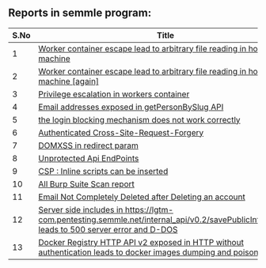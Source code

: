 ## Reports in semmle program:
| S.No | Title | Bounty |
| ---- | ----- | ------ |
| 1 | [Worker container escape lead to arbitrary file reading in host machine](https://hackerone.com/reports/694181) | $2000.0 |
| 2 | [Worker container escape lead to arbitrary file reading in host machine [again]](https://hackerone.com/reports/697055) | $2000.0 |
| 3 | [Privilege escalation in workers container ](https://hackerone.com/reports/692603) | $1500.0 |
| 4 | [Email addresses exposed in getPersonBySlug API](https://hackerone.com/reports/502753) | $500.0 |
| 5 | [the login blocking mechanism does not work correctly](https://hackerone.com/reports/504362) | $0.0 |
| 6 | [Authenticated Cross-Site-Request-Forgery](https://hackerone.com/reports/505595) | $0.0 |
| 7 | [DOMXSS in redirect param](https://hackerone.com/reports/361287) | $0.0 |
| 8 | [Unprotected Api EndPoints](https://hackerone.com/reports/511536) | $0.0 |
| 9 | [CSP : Inline scripts can be inserted](https://hackerone.com/reports/513105) | $0.0 |
| 10 | [All Burp Suite Scan report](https://hackerone.com/reports/513172) | $0.0 |
| 11 | [Email Not Completely Deleted after Deleting an account](https://hackerone.com/reports/386596) | $0.0 |
| 12 | [Server side includes in https://lgtm-com.pentesting.semmle.net/internal_api/v0.2/savePublicInformation leads to 500 server error and  D-DOS](https://hackerone.com/reports/413655) | $0.0 |
| 13 | [Docker Registry HTTP API v2 exposed in HTTP without authentication leads to docker images dumping and poisoning](https://hackerone.com/reports/347296) | $0.0 |